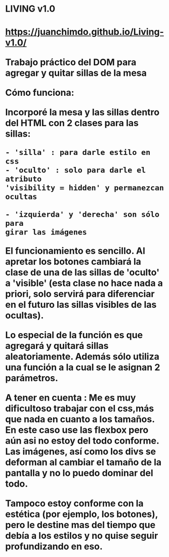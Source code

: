 <h1>LIVING v1.0<h1>

https://juanchimdo.github.io/Living-v1.0/

Trabajo práctico del DOM para agregar y quitar sillas de la mesa

Cómo funciona:

   Incorporé la mesa y las sillas dentro del HTML con 2 clases para las sillas:
   
    - 'silla' : para darle estilo en css
    - 'oculto' : solo para darle el atributo
    'visibility = hidden' y permanezcan ocultas
    
    - 'izquierda' y 'derecha' son sólo para 
    girar las imágenes
   
  El funcionamiento es sencillo. Al apretar los botones cambiará la clase de una de 
  las sillas de 'oculto' a 'visible' (esta clase no hace nada a priori, solo servirá 
  para diferenciar en el futuro las sillas visibles de las ocultas).
  
  Lo especial de la función es que agregará y quitará sillas aleatoriamente.
  Además sólo utiliza una función a la cual se le asignan 2 parámetros.
  
  A tener en cuenta : Me es muy dificultoso trabajar con el css,más que nada en 
  cuanto a los tamaños. En este caso use las flexbox pero aún asi no estoy del 
  todo conforme. Las imágenes, así como los divs se deforman al cambiar el tamaño de 
  la pantalla y no lo puedo dominar del todo.
  
  Tampoco estoy conforme con la estética (por ejemplo, los botones), pero le destine
  mas del tiempo que debía a los estilos y no quise seguir profundizando en eso.

